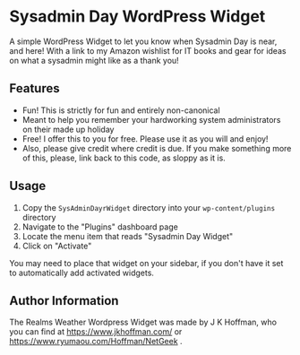 # Sysadmin Day WordPress Widget 

A simple WordPress Widget to let you know when Sysadmin Day is near, and here! With a link to my Amazon wishlist for IT books and gear for ideas on what a sysadmin might like as a thank you!

## Features

* Fun!  This is strictly for fun and entirely non-canonical
* Meant to help you remember your hardworking system administrators on their made up holiday
* Free!  I offer this to you for free.  Please use it as you will and enjoy!
* Also, please give credit where credit is due.  If you make something more of this, please, link back to this code, as sloppy as it is.

## Usage

1. Copy the `SysAdminDayrWidget` directory into your `wp-content/plugins` directory
2. Navigate to the "Plugins" dashboard page
3. Locate the menu item that reads "Sysadmin Day Widget"
4. Click on "Activate"

You may need to place that widget on your sidebar, if you don't have it set to automatically add activated widgets.

## Author Information

The Realms Weather Wordpress Widget was made by J K Hoffman, who you can find at https://www.jkhoffman.com/ or https://www.ryumaou.com/Hoffman/NetGeek .

